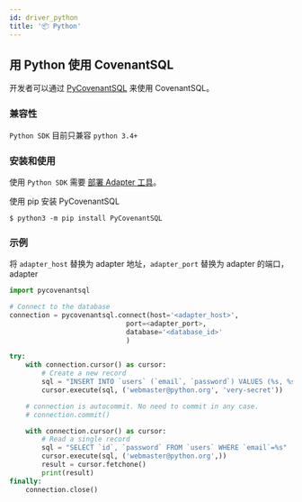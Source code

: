 ```yaml
---
id: driver_python
title: '📦 Python'
---
```

## 用 Python 使用 CovenantSQL

开发者可以通过 [PyCovenantSQL](https://github.com/CovenantSQL/python-driver) 来使用 CovenantSQL。

### 兼容性

`Python SDK` 目前只兼容 `python 3.4+`

### 安装和使用

使用 `Python SDK` 需要 [部署 Adapter 工具](./adapter)。

使用 pip 安装 PyCovenantSQL

```shell
$ python3 -m pip install PyCovenantSQL 
```

### 示例

将 `adapter_host` 替换为 adapter 地址，`adapter_port` 替换为 adapter 的端口，adapter

```python
import pycovenantsql

# Connect to the database
connection = pycovenantsql.connect(host='<adapter_host>',
                             port=<adapter_port>,
                             database='<database_id>'
                             )

try:
    with connection.cursor() as cursor:
        # Create a new record
        sql = "INSERT INTO `users` (`email`, `password`) VALUES (%s, %s)"
        cursor.execute(sql, ('webmaster@python.org', 'very-secret'))

    # connection is autocommit. No need to commit in any case.
    # connection.commit()

    with connection.cursor() as cursor:
        # Read a single record
        sql = "SELECT `id`, `password` FROM `users` WHERE `email`=%s"
        cursor.execute(sql, ('webmaster@python.org',))
        result = cursor.fetchone()
        print(result)
finally:
    connection.close()
```